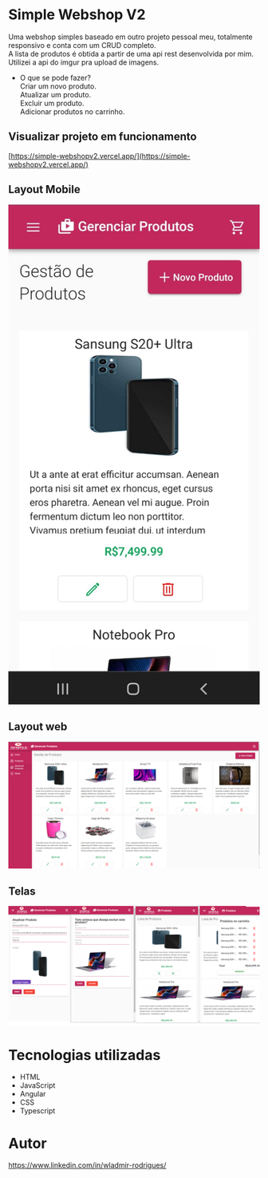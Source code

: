 # Simple Webshop V2
Uma webshop simples baseado em outro projeto pessoal meu, totalmente responsivo e 
conta com um CRUD completo.\
A lista de produtos é obtida a partir de uma api rest desenvolvida por mim. \
Utilizei a api do imgur pra upload de imagens.
 - O que se pode fazer?\
 Criar um novo produto.\
 Atualizar um produto.\
 Excluir um produto.\
 Adicionar produtos no carrinho.
## Visualizar projeto em funcionamento
[https://simple-webshopv2.vercel.app/](https://simple-webshopv2.vercel.app/)

## Layout Mobile
![Web 2](https://github.com/getwlad/assets/blob/main/simpleWebV2Mob.png)

## Layout web
![Web 1](https://github.com/getwlad/assets/blob/main/simpleWebV2Desk.png)

## Telas
![Web 3](https://github.com/getwlad/assets/blob/main/simpleV2caps.png)

# Tecnologias utilizadas
- HTML
- JavaScript
- Angular
- CSS
- Typescript


# Autor
https://www.linkedin.com/in/wladmir-rodrigues/
